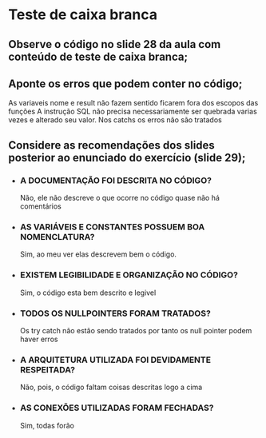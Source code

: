 # Teste de caixa branca

## Observe o código no slide 28 da aula com conteúdo de teste de caixa branca;

## Aponte os erros que podem conter no código;
As variaveis nome e result não fazem sentido ficarem fora dos escopos das funções
A instrução SQL não precisa necessariamente ser quebrada varias vezes e alterado seu valor.
Nos catchs os erros não são tratados

## Considere as recomendações dos slides posterior ao enunciado do exercício (slide 29);

- ### A DOCUMENTAÇÃO FOI DESCRITA NO CÓDIGO?
    Não, ele não descreve o que ocorre no código quase não há comentários
- ### AS VARIÁVEIS E CONSTANTES POSSUEM BOA NOMENCLATURA?
    Sim, ao meu ver elas descrevem bem o código.
- ### EXISTEM LEGIBILIDADE E ORGANIZAÇÃO NO CÓDIGO?
    Sim, o código esta bem descrito e legivel
- ### TODOS OS NULLPOINTERS FORAM TRATADOS?
    Os try catch não estão sendo tratados por tanto os null pointer podem haver erros
- ### A ARQUITETURA UTILIZADA FOI DEVIDAMENTE RESPEITADA?
    Não, pois, o código faltam coisas descritas logo a cima
- ### AS CONEXÕES UTILIZADAS FORAM FECHADAS?
    Sim, todas forão
